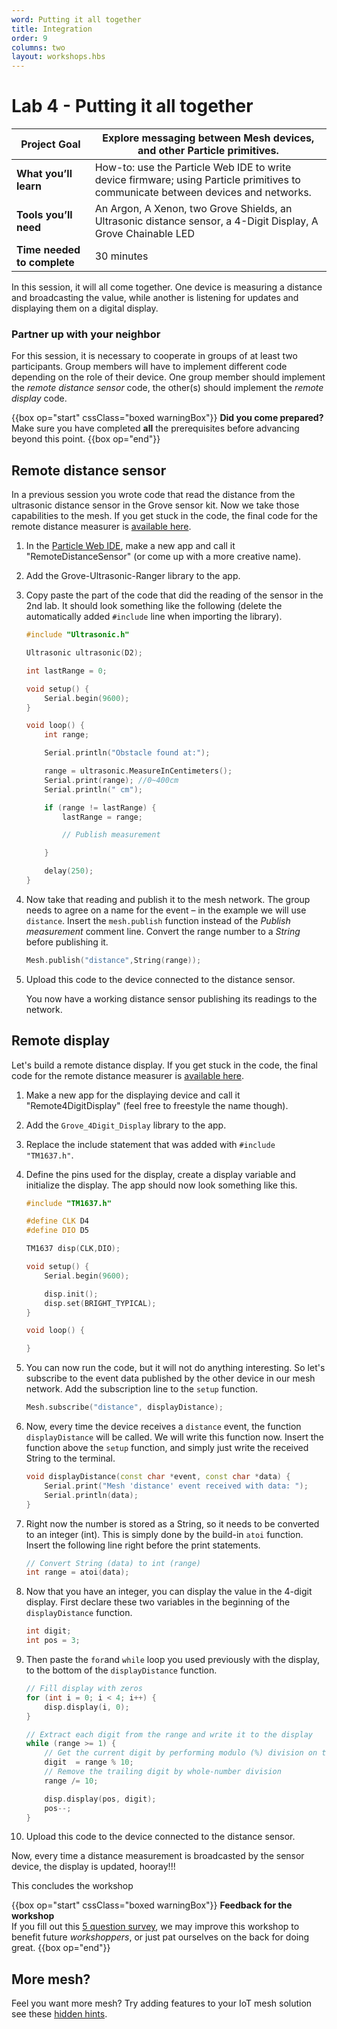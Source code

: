 ```yaml
---
word: Putting it all together
title: Integration
order: 9
columns: two
layout: workshops.hbs
---
```


# Lab 4 - Putting it all together

| **Project Goal**            | Explore messaging between Mesh devices, and other Particle primitives.                                                            |
| --------------------------- | --------------------------------------------------------------------------------------------------------------------------------- |
| **What you’ll learn**       | How-to: use the Particle Web IDE to write device firmware; using Particle primitives to communicate between devices and networks. |
| **Tools you’ll need**       | An Argon, A Xenon, two Grove Shields, an Ultrasonic distance sensor, a 4-Digit Display, A Grove Chainable LED         |
| **Time needed to complete** | 30 minutes                                                                                                                        |

In this session, it will all come together. One device is measuring a distance and broadcasting the value, while another is listening for updates and displaying them on a digital display.

### Partner up with your neighbor

For this session, it is necessary to cooperate in groups of at least two participants. Group members will have to implement different code depending on the role of their device. One group member should implement the _remote distance sensor_ code, the other(s) should implement the _remote display_ code.

{{box op="start" cssClass="boxed warningBox"}}
**Did you come prepared?**</br>
Make sure you have completed **all** the prerequisites before advancing beyond this point.
{{box op="end"}}

## Remote distance sensor

In a previous session you wrote code that read the distance from the ultrasonic distance sensor in the Grove sensor kit. Now we take those capabilities to the mesh. If you get stuck in the code, the final code for the remote distance measurer is [available here](https://go.particle.io/shared_apps/5c0718d14e3594c0cf00082f).

1. In the [Particle Web IDE](https://build.particle.io), make a new app and call it "RemoteDistanceSensor" (or come up with a more creative name).

2. Add the Grove-Ultrasonic-Ranger library to the app.

3. Copy paste the part of the code that did the reading of the sensor in the 2nd lab. It should look something like the following (delete the automatically added `#include` line when importing the library).

    ```cpp
    #include "Ultrasonic.h"

    Ultrasonic ultrasonic(D2);

    int lastRange = 0;

    void setup() {
        Serial.begin(9600);
    }

    void loop() {
        int range;

        Serial.println("Obstacle found at:");

        range = ultrasonic.MeasureInCentimeters();
        Serial.print(range); //0~400cm
        Serial.println(" cm");

        if (range != lastRange) {
            lastRange = range;

            // Publish measurement

        }

        delay(250);
    }
    ```
2. Now take that reading and publish it to the mesh network. The group needs to agree on a name for the event – in the example we will use `distance`. Insert the `mesh.publish` function instead of the _Publish measurement_ comment line. Convert the range number to a _String_ before publishing it.

    ```cpp
    Mesh.publish("distance",String(range));
    ```
3. Upload this code to the device connected to the distance sensor.

    You now have a working distance sensor publishing its readings to the network.

## Remote display

Let's build a remote distance display. If you get stuck in the code, the final code for the remote distance measurer is [available here](https://go.particle.io/shared_apps/5c0711444e3594b2630006e0).

1. Make a new app for the displaying device and call it "Remote4DigitDisplay" (feel free to freestyle the name though).

2. Add the `Grove_4Digit_Display` library to the app.

3. Replace the include statement that was added with `#include "TM1637.h"`.

4. Define the pins used for the display, create a display variable and initialize the display. The app should now look something like this.

    ```cpp
    #include "TM1637.h"

    #define CLK D4
    #define DIO D5

    TM1637 disp(CLK,DIO);

    void setup() {
        Serial.begin(9600);

        disp.init();
        disp.set(BRIGHT_TYPICAL);
    }

    void loop() {

    }
    ```
5. You can now run the code, but it will not do anything interesting. So let's subscribe to the event data published by the other device in our mesh network. Add the subscription line to the `setup` function.

    ```cpp
    Mesh.subscribe("distance", displayDistance);
    ```
6. Now, every time the device receives a `distance` event, the function `displayDistance` will be called. We will write this function now. Insert the function above the `setup` function, and simply just write the received String to the terminal.

    ```cpp
    void displayDistance(const char *event, const char *data) {
        Serial.print("Mesh 'distance' event received with data: ");
        Serial.println(data);
    }
    ```

7. Right now the number is stored as a String, so it needs to be converted to an integer (int). This is simply done by the build-in `atoi` function. Insert the following line right before the print statements.

    ```cpp
    // Convert String (data) to int (range)
    int range = atoi(data);
    ```

8. Now that you have an integer, you can display the value in the 4-digit display. First declare these two variables in the beginning of the `displayDistance` function.

    ```cpp
    int digit;
    int pos = 3;
    ```
9. Then paste the `for`and `while` loop you used previously with the display, to the bottom of the `displayDistance` function.

    ```cpp
    // Fill display with zeros
    for (int i = 0; i < 4; i++) {
        disp.display(i, 0);
    }

    // Extract each digit from the range and write it to the display
    while (range >= 1) {
        // Get the current digit by performing modulo (%) division on the range
        digit  = range % 10;
        // Remove the trailing digit by whole-number division
        range /= 10;

        disp.display(pos, digit);
        pos--;
    }
    ```
    
10. Upload this code to the device connected to the distance sensor.

Now, every time a distance measurement is broadcasted by the sensor device, the display is updated, hooray!!!

This concludes the workshop

{{box op="start" cssClass="boxed warningBox"}}
**Feedback for the workshop**</br>
If you fill out this [5 question survey](https://particleiot.typeform.com/to/JiF8xM), we may improve this workshop to benefit future _workshoppers_, or just pat ourselves on the back for doing great.
{{box op="end"}}


## More mesh?

Feel you want more mesh? Try adding features to your IoT mesh solution see these [hidden hints](/workshops/mesh-101-workshop/extra/).
